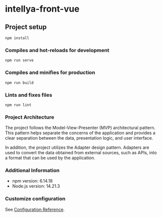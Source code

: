 # intellya-front-vue

## Project setup
```
npm install
```

### Compiles and hot-reloads for development
```
npm run serve
```

### Compiles and minifies for production
```
npm run build
```

### Lints and fixes files
```
npm run lint
```

### Project Architecture
The project follows the Model-View-Presenter (MVP) architectural pattern. This pattern helps separate the concerns of the application and provides a clear separation between the data, presentation logic, and user interface.

In addition, the project utilizes the Adapter design pattern. Adapters are used to convert the data obtained from external sources, such as APIs, into a format that can be used by the application.

### Additional Information
- npm version: 6.14.18
- Node.js version: 14.21.3

### Customize configuration
See [Configuration Reference](https://cli.vuejs.org/config/).
